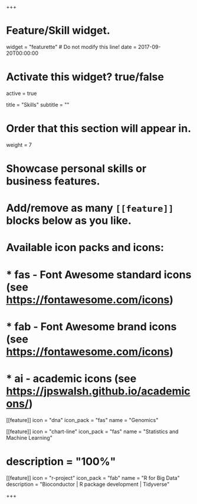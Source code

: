 +++
# Feature/Skill widget.
widget = "featurette"  # Do not modify this line!
date = 2017-09-20T00:00:00

# Activate this widget? true/false
active = true

title = "Skills"
subtitle = ""

# Order that this section will appear in.
weight = 7

# Showcase personal skills or business features.
# 
# Add/remove as many `[[feature]]` blocks below as you like.
# 
# Available icon packs and icons:
# * fas - Font Awesome standard icons (see https://fontawesome.com/icons)
# * fab - Font Awesome brand icons (see https://fontawesome.com/icons)
# * ai - academic icons (see https://jpswalsh.github.io/academicons/)



[[feature]]
  icon = "dna"
  icon_pack = "fas"
  name = "Genomics"
  
[[feature]]
  icon = "chart-line"
  icon_pack = "fas"
  name = "Statistics and Machine Learning"
  # description = "100%"  
  
[[feature]]
  icon = "r-project"
  icon_pack = "fab"
  name = "R for Big Data"
  description = "Bioconductor | R package development | Tidyverse"  
  



+++
